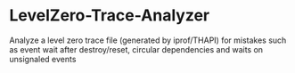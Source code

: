 # LevelZero-Trace-Analyzer
Analyze a level zero trace file (generated by iprof/THAPI) for mistakes such as event wait after destroy/reset, circular dependencies and waits on unsignaled events
